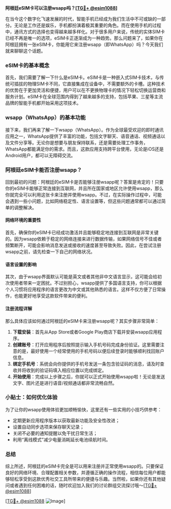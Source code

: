 **阿根廷eSIM卡可以注册wsapp吗？[[TG💪+ @esim1088](https://t.me/s/esim1088)]**

在当今这个数字化飞速发展的时代，智能手机已经成为我们生活中不可或缺的一部分。无论是工作还是娱乐，手机都扮演着极其重要的角色。而在使用手机的过程中，通讯方式的选择也变得越来越多样化。对于很多用户来说，传统的实体SIM卡已经不再是唯一的选项，eSIM卡正逐渐成为一种趋势。那么问题来了，如果你在阿根廷拥有一张eSIM卡，你能用它来注册wsapp（即WhatsApp）吗？今天我们就来聊聊这个话题。

### eSIM卡的基本概念

首先，我们需要了解一下什么是eSIM卡。eSIM卡是一种嵌入式SIM卡技术，与传统可插拔的物理SIM卡不同，它直接集成在设备中，不需要额外的卡槽。这种技术的优势在于更加灵活和便捷，用户可以在不更换物理卡的情况下轻松切换运营商和服务计划。eSIM卡在全球范围内得到了越来越多的支持，包括苹果、三星等主流品牌的智能手机都开始采用这项技术。

### wsapp（WhatsApp）的基本功能

接下来，我们再来了解一下wsapp（WhatsApp）。作为全球最受欢迎的即时通讯应用之一，WhatsApp提供了丰富的功能，包括文字聊天、语音通话、视频通话以及文件分享等。无论你是想要与朋友保持联系，还是需要处理工作事务，WhatsApp都能满足你的需求。而且，这款应用支持跨平台使用，无论是iOS还是Android用户，都可以无障碍交流。

### 阿根廷eSIM卡能否注册wsapp？

回到最初的问题：阿根廷的eSIM卡是否能够注册wsapp呢？答案是肯定的！只要你的eSIM卡能够正常连接到互联网，并且所在国家或地区允许使用wsapp，那么你就完全可以利用这张卡来注册并使用wsapp。不过，在实际操作过程中，可能会遇到一些小问题，比如网络稳定性、语言设置等，但这些问题通常都可以通过简单的调整解决。

#### 网络环境的重要性

首先，确保你的eSIM卡已经成功激活并且能够稳定地连接到互联网是非常关键的。因为wsapp依赖于稳定的网络连接来进行数据传输，如果网络信号不佳或者频繁断开，可能会影响消息发送或接收的速度甚至导致失败。因此，在尝试注册wsapp之前，请先检查一下自己的网络状况。

#### 语言设置的影响

其次，由于wsapp界面默认可能是英文或者其他非中文语言显示，这可能会给初次使用者带来一定困扰。不过别担心，wsapp提供了多国语言支持，你可以根据个人习惯将应用程序的语言更改为中文或其他熟悉的语言。这样不仅方便了日常操作，也能更好地享受这款软件带来的便利。

#### 注册流程详解

那么具体应该如何通过阿根廷的eSIM卡来注册wsapp呢？其实步骤非常简单：

1. **下载安装**：首先从App Store或者Google Play商店下载并安装wsapp应用程序。
2. **创建账号**：打开应用程序后按照提示输入手机号码完成身份验证。这里需要注意的是，最好使用一个经常使用的手机号码以便后续登录时能够顺利找回账户信息。
3. **绑定手机号**：系统会向你提供的手机号发送一条包含验证码的消息，请及时查收并将收到的验证码填入相应位置以完成绑定。
4. **开始使用**：完成以上步骤之后，你就可以正式开始使用wsapp啦！无论是发送文字、图片还是进行语音/视频通话都非常流畅自然。

### 小贴士：如何优化体验

为了让你的wsapp使用体验更加顺畅愉快，这里还有一些实用的小技巧供参考：
- 定期更新应用程序版本以获取最新功能及安全性改进；
- 设置自动同步选项来保存聊天记录；
- 关闭不必要的通知提醒以免干扰日常生活；
- 利用“离线模式”减少电量消耗延长电池续航时间。

### 总结

综上所述，阿根廷的eSIM卡完全是可以用来注册并正常使用wsapp的。只要保证良好的网络环境、合理配置相关参数，并遵循正确的操作流程，相信每位用户都能够轻松享受到这款优秀社交工具所带来的便捷与乐趣。当然啦，如果你还有其他疑问或者遇到任何困难的话，随时欢迎加入我们的讨论群组交流探讨哦～[[TG💪+ @esim1088](https://t.me/s/esim1088)]

[[TG💪+ @esim1088](https://t.me/s/esim1088) ![Image](https://i.postimg.cc/4NQfJmqS/Snipaste-2025-05-13-00-14-12.png)]